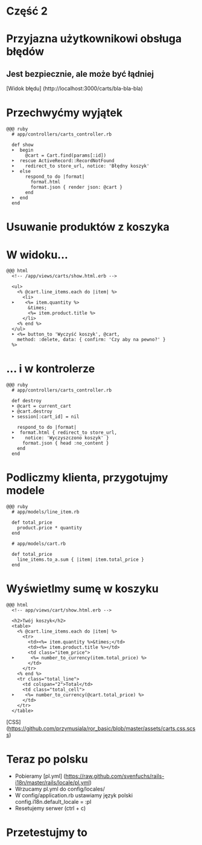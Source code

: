 <!SLIDE title-slide transition=fade>

# Część 2 #

<!SLIDE transition=fade>

# Przyjazna użytkownikowi obsługa błędów

<!SLIDE transition=fade>

## Jest bezpiecznie, ale może być łądniej
[Widok błędu] (http://localhost:3000/carts/bla-bla-bla)

<!SLIDE smaller transition=fade>

# Przechwyćmy wyjątek
    @@@ ruby
      # app/controllers/carts_controller.rb

      def show
      ➤  begin
           @cart = Cart.find(params[:id])
      ➤  rescue ActiveRecord::RecordNotFound
      ➤    redirect_to store_url, notice: 'Błędny koszyk'
      ➤  else
           respond_to do |format|
             format.html
             format.json { render json: @cart }
           end
      ➤  end
      end

<!SLIDE transition=fade>

# Usuwanie produktów z koszyka

<!SLIDE smaller transition=fade>

# W widoku...
    @@@ html
      <!-- /app/views/carts/show.html.erb -->
      
      <ul>
        <% @cart.line_items.each do |item| %>
          <li>
      ➤    <%= item.quantity %>
            &times;
            <%= item.product.title %>
          </li>
        <% end %>
      </ul>
      ➤ <%= button_to 'Wyczyść koszyk', @cart, 
        method: :delete, data: { confirm: 'Czy aby na pewno?' }
      %>

<!SLIDE smaller transition=fade>

# ... i w kontrolerze

    @@@ ruby
      # app/controllers/carts_controller.rb
      
      def destroy
      ➤ @cart = current_cart
      ➤ @cart.destroy
      ➤ session[:cart_id] = nil

        respond_to do |format|
      ➤  format.html { redirect_to store_url,
      ➤    notice: 'Wyczyszczono koszyk' }
          format.json { head :no_content }
        end
      end

<!SLIDE small transition=fade>

# Podliczmy klienta, przygotujmy modele

    @@@ ruby
      # app/models/line_item.rb
      
      def total_price
        product.price * quantity
      end

      # app/models/cart.rb
      
      def total_price
        line_items.to_a.sum { |item| item.total_price }
      end

<!SLIDE smaller transition=fade>

# Wyświetlmy sumę w koszyku

    @@@ html
      <!-- app/views/cart/show.html.erb -->

      <h2>Twój koszyk</h2>
      <table>
        <% @cart.line_items.each do |item| %>
          <tr>
            <td><%= item.quantity %>&times;</td>
            <td><%= item.product.title %></td>
            <td class="item_price">
      ➤      <%= number_to_currency(item.total_price) %>
            </td>
          </tr>
        <% end %>
        <tr class="total_line">
          <td colspan="2">Total</td>
          <td class="total_cell">
      ➤    <%= number_to_currency(@cart.total_price) %>
          </td>
        </tr>
      </table>

[CSS] (https://github.com/przymusiala/ror_basic/blob/master/assets/carts.css.scss)

<!SLIDE smaller transition=fade>

# Teraz po polsku

* Pobieramy [pl.yml] (https://raw.github.com/svenfuchs/rails-i18n/master/rails/locale/pl.yml)
* Wrzucamy pl.yml do config/locales/
* W config/application.rb ustawiamy język polski
        config.i18n.default_locale = :pl
* Resetujemy serwer (ctrl + c)

<!SLIDE smaller transition=fade>

# Przetestujmy to


